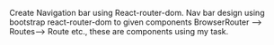 Create Navigation bar using React-router-dom.
Nav bar design using bootstrap
react-router-dom to given components BrowserRouter --> Routes--> Route  etc., these are components using my task.
